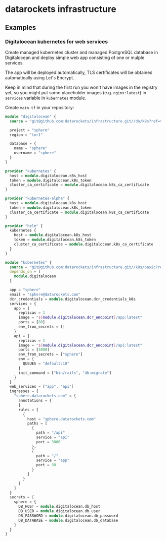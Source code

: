 # datarockets infrastructure

## Examples

### Digitalocean kubernetes for web services

Create managed kubernetes cluster and managed PostgreSQL database in Digitalocean and deploy simple web app consisting of one or mulple services.

The app will be deployed automatically, TLS certificates will be obtained automatically using Let's Encrypt.

Keep in mind that during the first run you won't have images in the registry yet, so you might put some placeholder images (e.g. `nginx:latest`) in `services` variable in `kubernetes` module.

Create `main.tf` in your repository:
```tf
module "digitalocean" {
  source = "git@github.com:datarockets/infrastructure.git//do/k8s?ref=v0.0.1"

  project = "sphere"
  region = "tor1"

  database = {
    name = "sphere"
    username = "sphere"
  }
}

provider "kubernetes" {
  host = module.digitalocean.k8s_host
  token = module.digitalocean.k8s_token
  cluster_ca_certificate = module.digitalocean.k8s_ca_certificate
}

provider "kubernetes-alpha" {
  host = module.digitalocean.k8s_host
  token = module.digitalocean.k8s_token
  cluster_ca_certificate = module.digitalocean.k8s_ca_certificate
}

provider "helm" {
  kubernetes {
    host = module.digitalocean.k8s_host
    token = module.digitalocean.k8s_token
    cluster_ca_certificate = module.digitalocean.k8s_ca_certificate
  }
}

module "kubernetes" {
  source = "git@github.com:datarockets/infrastructure.git//k8s/basic?ref=v0.0.1"
  depends_on = [
    module.digitalocean
  ]

  app = "sphere"
  email = "sphere@datarockets.com"
  dcr_credentials = module.digitalocean.dcr_credentials_k8s
  services = {
    app = {
      replicas = 1
      image = "${module.digitalocean.dcr_endpoint}/app:latest"
      ports = [80]
      env_from_secrets = []
    }
    api = {
      replicas = 1
      image = "${module.digitalocean.dcr_endpoint}/api:latest"
      ports = [3000]
      env_from_secrets = ["sphere"]
      env = {
        QUEUES = "default:10"
      }
      init_command = ["bin/rails", "db:migrate"]
    }
  }
  web_services = ["app", "api"]
  ingresses = {
    "sphere.datarockets.com" = {
      annotations = {
      }
      rules = [
        {
          host = "sphere.datarockets.com"
          paths = [
            {
              path = "/api"
              service = "api"
              port = 3000
            },
            {
              path = "/"
              service = "app"
              port = 80
            }
          ]
        }
      ]
    }
  }
  secrets = {
    sphere = {
      DB_HOST = module.digitalocean.db_host
      DB_USER = module.digitalocean.db_user
      DB_PASSWORD = module.digitalocean.db_password
      DB_DATABASE = module.digitalocean.db_database
    }
  }
}
```
